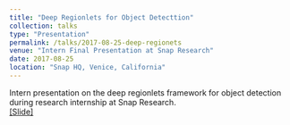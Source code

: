 ```yaml
---
title: "Deep Regionlets for Object Detecttion"
collection: talks
type: "Presentation"
permalink: /talks/2017-08-25-deep-regionets
venue: "Intern Final Presentation at Snap Research"
date: 2017-08-25
location: "Snap HQ, Venice, California"
---
```


Intern presentation on the deep regionlets framework for object detection during research internship at Snap Research.<br>
[[Slide]]()